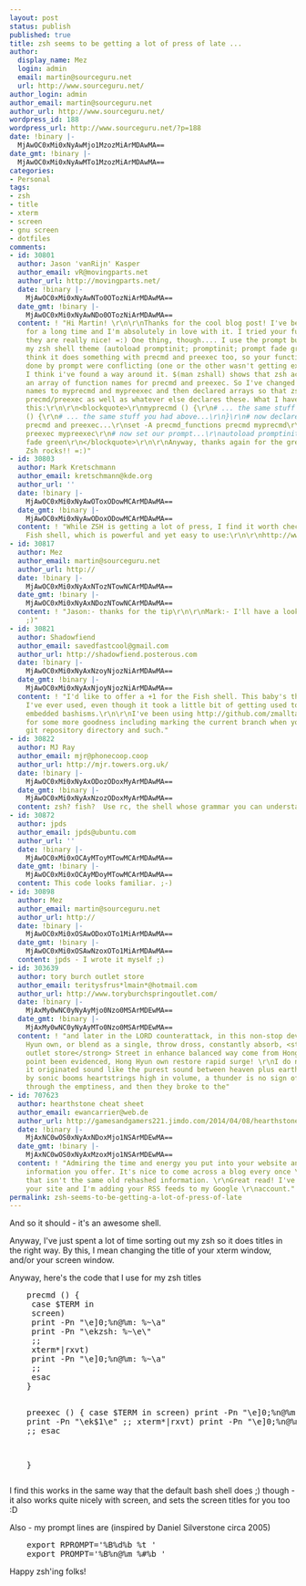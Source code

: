 ```yaml
---
layout: post
status: publish
published: true
title: zsh seems to be getting a lot of press of late ...
author:
  display_name: Mez
  login: admin
  email: martin@sourceguru.net
  url: http://www.sourceguru.net/
author_login: admin
author_email: martin@sourceguru.net
author_url: http://www.sourceguru.net/
wordpress_id: 188
wordpress_url: http://www.sourceguru.net/?p=188
date: !binary |-
  MjAwOC0xMi0xNyAwMjo1MzozMiArMDAwMA==
date_gmt: !binary |-
  MjAwOC0xMi0xNyAwMTo1MzozMiArMDAwMA==
categories:
- Personal
tags:
- zsh
- title
- xterm
- screen
- gnu screen
- dotfiles
comments:
- id: 30801
  author: Jason 'vanRijn' Kasper
  author_email: vR@movingparts.net
  author_url: http://movingparts.net/
  date: !binary |-
    MjAwOC0xMi0xNyAwNTo0OTozNiArMDAwMA==
  date_gmt: !binary |-
    MjAwOC0xMi0xNyAwNDo0OTozNiArMDAwMA==
  content: ! "Hi Martin! \r\n\r\nThanks for the cool blog post! I've been using zsh
    for a long time and I'm absolutely in love with it. I tried your functions and
    they are really nice! =:) One thing, though.... I use the prompt built-in for
    my zsh shell theme (autoload promptinit; promptinit; prompt fade green) and I
    think it does something with precmd and preexec too, so your functions and those
    done by prompt were conflicting (one or the other wasn't getting executed. Anyway,
    I think i've found a way around it. $(man zshall) shows that zsh actually allows
    an array of function names for precmd and preexec. So I've changed your function
    names to myprecmd and mypreexec and then declared arrays so that zsh calls my
    precmd/preexec as well as whatever else declares these. What I have looks like
    this:\r\n\r\n<blockquote>\r\nmyprecmd () {\r\n# ... the same stuff you had above...\r\n}\r\nmypreexec
    () {\r\n# ... the same stuff you had above...\r\n}\r\n# now declare arrays for
    precmd and preexec...\r\nset -A precmd_functions precmd myprecmd\r\nset -A preexec_functions
    preexec mypreexec\r\n# now set our prompt...\r\nautoload promptinit\r\npromptinit\r\nprompt
    fade green\r\n</blockquote>\r\n\r\nAnyway, thanks again for the great blog post!
    Zsh rocks!! =:)"
- id: 30803
  author: Mark Kretschmann
  author_email: kretschmann@kde.org
  author_url: ''
  date: !binary |-
    MjAwOC0xMi0xNyAwOToxODowMCArMDAwMA==
  date_gmt: !binary |-
    MjAwOC0xMi0xNyAwODoxODowMCArMDAwMA==
  content: ! "While ZSH is getting a lot of press, I find it worth checking out the
    Fish shell, which is powerful and yet easy to use:\r\n\r\nhttp://www.fishshell.org/\r\nhttp://arstechnica.com/articles/columns/linux/linux-20051218.ars/2"
- id: 30817
  author: Mez
  author_email: martin@sourceguru.net
  author_url: http://
  date: !binary |-
    MjAwOC0xMi0xNyAxNTozNTowNCArMDAwMA==
  date_gmt: !binary |-
    MjAwOC0xMi0xNyAxNDozNTowNCArMDAwMA==
  content: ! "Jason:- thanks for the tip\r\n\r\nMark:- I'll have a look at it sometime
    ;)"
- id: 30821
  author: Shadowfiend
  author_email: savedfastcool@gmail.com
  author_url: http://shadowfiend.posterous.com
  date: !binary |-
    MjAwOC0xMi0xNyAxNzoyNjozNiArMDAwMA==
  date_gmt: !binary |-
    MjAwOC0xMi0xNyAxNjoyNjozNiArMDAwMA==
  content: ! "I'd like to offer a +1 for the Fish shell. This baby's the best shell
    I've ever used, even though it took a little bit of getting used to due to my
    embedded bashisms.\r\n\r\nI've been using http://github.com/zmalltalker/fish-nuggets/tree/master
    for some more goodness including marking the current branch when you are in a
    git repository directory and such."
- id: 30822
  author: MJ Ray
  author_email: mjr@phonecoop.coop
  author_url: http://mjr.towers.org.uk/
  date: !binary |-
    MjAwOC0xMi0xNyAxODozODoxMyArMDAwMA==
  date_gmt: !binary |-
    MjAwOC0xMi0xNyAxNzozODoxMyArMDAwMA==
  content: zsh? fish?  Use rc, the shell whose grammar you can understand!
- id: 30872
  author: jpds
  author_email: jpds@ubuntu.com
  author_url: ''
  date: !binary |-
    MjAwOC0xMi0xOCAyMToyMTowMCArMDAwMA==
  date_gmt: !binary |-
    MjAwOC0xMi0xOCAyMDoyMTowMCArMDAwMA==
  content: This code looks familiar. ;-)
- id: 30898
  author: Mez
  author_email: martin@sourceguru.net
  author_url: http://
  date: !binary |-
    MjAwOC0xMi0xOSAwODoxOTo1MiArMDAwMA==
  date_gmt: !binary |-
    MjAwOC0xMi0xOSAwNzoxOTo1MiArMDAwMA==
  content: jpds - I wrote it myself ;)
- id: 303639
  author: tory burch outlet store
  author_email: teritysfrus*lmain*@hotmail.com
  author_url: http://www.toryburchspringoutlet.com/
  date: !binary |-
    MjAxMy0wNC0yNyAyMjo0Nzo0MSArMDEwMA==
  date_gmt: !binary |-
    MjAxMy0wNC0yNyAyMTo0Nzo0MSArMDEwMA==
  content: ! "and later in the LORD counterattack, in this non-stop development, Hong
    Hyun own, or blend as a single, throw dross, constantly absorb, <strong>tory burch
    outlet store</strong> Street in enhance balanced way come from Hongjun at this
    point been evidenced, Hong Hyun own restore rapid surge! \r\nI do not know where
    it originated sound like the purest sound between heaven plus earth, accompanied
    by sonic booms heartstrings high in volume, a thunder is no sign of coming down
    through the emptiness, and then they broke to the"
- id: 707623
  author: hearthstone cheat sheet
  author_email: ewancarrier@web.de
  author_url: http://gamesandgamers221.jimdo.com/2014/04/08/hearthstone-game/
  date: !binary |-
    MjAxNC0wOS0xNyAxNDoxMjo1NSArMDEwMA==
  date_gmt: !binary |-
    MjAxNC0wOS0xNyAxMzoxMjo1NSArMDEwMA==
  content: ! "Admiring the time and energy you put into your website and \r\nin depth
    information you offer. It's nice to come across a blog every once \r\nin a while
    that isn't the same old rehashed information. \r\nGreat read! I've bookmarked
    your site and I'm adding your RSS feeds to my Google \r\naccount."
permalink: zsh-seems-to-be-getting-a-lot-of-press-of-late
---
```

<p>And so it should - it's an awesome shell.</p>
<p>Anyway, I've just spent a lot of time sorting out my zsh so it does titles in the right way. By this, I mean changing the title of your xterm window, and/or your screen window.</p>
<p>Anyway, here's the code that I use for my zsh titles</p>
<pre style="padding-left: 30px;">precmd () {
 case $TERM in
 screen)
 print -Pn "\e]0;%n@%m: %~\a"
 print -Pn "\ekzsh: %~\e\"
 ;;
 xterm*|rxvt)
 print -Pn "\e]0;%n@%m: %~\a"
 ;;
 esac
}

preexec () {
 case $TERM in
 screen)
 print -Pn "\e]0;%n@%m: $1\a"
 print -Pn "\ek$1\e\"
 ;;
 xterm*|rxvt)
 print -Pn "\e]0;%n@%m: $1\a"
 ;;
 esac

}</pre>
<p>I find this works in the same way that the default bash shell does ;) though - it also works quite nicely with screen, and sets the screen titles for you too :D</p>
<p>Also - my prompt lines are (inspired by Daniel Silverstone circa 2005)</p>
<pre style="padding-left: 30px;">export RPROMPT='%B%d%b %t '
export PROMPT='%B%n@%m %#%b '</pre>
<p>Happy zsh'ing folks!</p>
